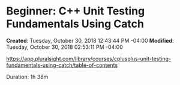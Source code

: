 # Beginner: C++ Unit Testing Fundamentals Using Catch

**Created**: Tuesday, October 30, 2018 12:43:44 PM -04:00
**Modified**: Tuesday, October 30, 2018 02:53:11 PM -04:00


https://app.pluralsight.com/library/courses/cplusplus-unit-testing-fundamentals-using-catch/table-of-contents

Duration: 1h 38m